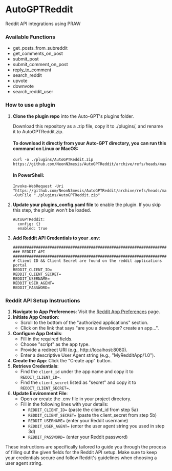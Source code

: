 # AutoGPTReddit
Reddit API integrations using PRAW

### Available Functions
- get_posts_from_subreddit
- get_comments_on_post
- submit_post
- submit_comment_on_post
- reply_to_comment
- search_reddit
- upvote
- downvote
- search_reddit_user

### How to use a plugin

1. **Clone the plugin repo** into the Auto-GPT's plugins folder.
   
   Download this repository as a .zip file, copy it to ./plugins/, and rename it to AutoGPTReddit.zip.

   #### To download it directly from your Auto-GPT directory, you can run this command on Linux or MacOS:
    ```
    curl -o ./plugins/AutoGPTReddit.zip https://github.com/NeonN3mesis/AutoGPTReddit/archive/refs/heads/master.zip 
    ```

    #### In PowerShell:
    ```
    Invoke-WebRequest -Uri "https://github.com/NeonN3mesis/AutoGPTReddit/archive/refs/heads/master.zip" -OutFile "./plugins/AutoGPTReddit.zip"
    ```
3. **Update your plugins_config.yaml file** to enable the plugin. If you skip this step, the plugin won't be loaded.

   
   ```shell
   AutoGPTReddit:
     config: {}
     enabled: true
   ```
4. **Add Reddit API Credentials to your .env**:

   ```shell
   ################################################################################
   ### REDDIT API
   ################################################################################
   # Client ID && Client Secret are found on the reddit applications portal
   REDDIT_CLIENT_ID=
   REDDIT_CLIENT_SECRET=
   REDDIT_USERNAME=
   REDDIT_USER_AGENT=
   REDDIT_PASSWORD=
   ```

### Reddit API Setup Instructions

1. **Navigate to App Preferences**: Visit the [Reddit App Preferences](https://www.reddit.com/prefs/apps/) page.
2. **Initiate App Creation**:
   - Scroll to the bottom of the "authorized applications" section.
   - Click on the link that says "are you a developer? create an app...".
3. **Configure App Details**:
   - Fill in the required fields.
   - Choose "script" as the app type.
   - Provide a redirect URI (e.g., http://localhost:8080).
   - Enter a descriptive User Agent string (e.g., "MyRedditApp/1.0").
4. **Create the App**: Click the "Create app" button.
5. **Retrieve Credentials**:
   - Find the `client_id` under the app name and copy it to `REDDIT_CLIENT_ID=`.
   - Find the `client_secret` listed as "secret" and copy it to `REDDIT_CLIENT_SECRET=`.
6. **Update Environment File**:
   - Open or create the .env file in your project directory.
   - Fill in the following lines with your details:
     - `REDDIT_CLIENT_ID=` (paste the client_id from step 5a)
     - `REDDIT_CLIENT_SECRET=` (paste the client_secret from step 5b)
     - `REDDIT_USERNAME=` (enter your Reddit username)
     - `REDDIT_USER_AGENT=` (enter the user agent string you used in step 3d)
     - `REDDIT_PASSWORD=` (enter your Reddit password)

These instructions are specifically tailored to guide you through the process of filling out the given fields for the Reddit API setup. Make sure to keep your credentials secure and follow Reddit's guidelines when choosing a user agent string.
